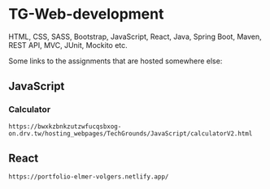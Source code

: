 
 
# TG-Web-development

HTML, CSS, SASS, Bootstrap, JavaScript, React, Java, Spring Boot, Maven, REST API, MVC, JUnit, Mockito etc.

Some links to the assignments that are hosted somewhere else:

## JavaScript

### Calculator
```
https://bwxkzbnkzutzwfucqsbxog-on.drv.tw/hosting_webpages/TechGrounds/JavaScript/calculatorV2.html
```

## React

```
https://portfolio-elmer-volgers.netlify.app/
```
